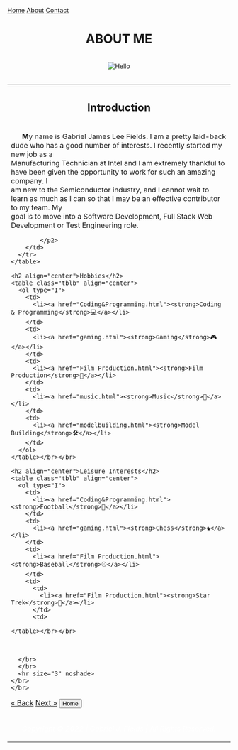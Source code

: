 <!DOCTYPE html>
<html lang="en" dir="ltr">
<style>
  body {
    background-image: url("BackGround.jpg");
  }

  body {
    margin: 0;
    font-family: Arial, Helvetica, sans-serif;
  }

  .topnav {
    overflow: hidden;
    background-color: #333;
  }

  .topnav a {
    float: left;
    display: block;
    color: #f2f2f2;
    text-align: center;
    padding: 14px 16px;
    text-decoration: none;
    font-size: 17px;
  }

  .topnav a:hover {
    background-color: Grey;
    color: white;
  }

  .topnav a.active {
    background-color: Black;
    color: Grey;
  }

  .topnav .icon {
    display: none;
  }

  @media screen and (max-width: 600px) {
    .topnav a:not(:first-child) {
      display: none;
    }

    .topnav a.icon {
      float: right;
      display: block;
    }
  }

  @media screen and (max-width: 600px) {
    .topnav.responsive {
      position: relative;
    }

    .topnav.responsive .icon {
      position: absolute;
      right: 0;
      top: 0;
    }

    .topnav.responsive a {
      float: none;
      display: block;
      text-align: left;
    }
  }

  .circle {
    background-color: black;
    ;
    border: 8px solid black;
    height: 300px;
    border-radius: 50%;
    -moz-border-radius: 50%;
    -webkit-border-radius: 50%;
    width: 300px;
  }

  a {
    text-decoration: none;
    display: inline-block;
    padding: 10px 20px;
  }

  a:hover {
    background-color: Silver;
    color: White;
  }

  li:hover {
    background-color: none;
    color: white;
  }

  .next {
    background-color: Grey;
    color: White;
  }

  .previous {
    background-color: Grey;
    color: White;
  }

  p1 {
    color: White;
    font-size: 20px;
    font-family: serif;
  }

  .p2 {
    font-weight: 300;
    color: white;
    font-family: serif;
    font-style: normal;
    font-size: 20px;
  }

  .btn {
    background-color: Grey;
    border: none;
    color: White;
    padding: 12px 16px;
    font-size: 16px;
    cursor: pointer;
  }

  /* Darker background on mouse-over */
  .btn:hover {
    background-color: silver;
    color: White;
  }

  h1 {
    color: Grey;
    font-family: serif;
  }

  h2 {
    color: White;
    font-family: serif;
  }

  ol {
    color: White;
    font-family: serif;
  }

  th {
    color: White;
    font-family: serif;
  }

  td {
    color: White;
    font-family: serif;
  }

  .tblb {
    border-color: Gold;
    border-style: dashed;
  }

  table {
    border-color: Silver;
  }


  .footer {
    position: relative;
    left: 0;
    bottom: 0;
    width: 100%;
    background-color: none;
    color: white;
    text-align: center;
  }
</style>

<head>
  <meta charset="utf-8">
  <title>Gabriel J Fields Website | About Me</title>
</head>

<div class="topnav" id="myTopnav">
  <a href="index.html" class="active">Home</a>
  <a href="aboutme.html">About</a>
  <a href="contactme.html">Contact</a>
  <a href="javascript:void(0);" class="icon" onclick="myFunction()">
    <i class="fa fa-bars"></i>
  </a>
</div>

<div style="padding-left:16px">

</div>

<script>
  function myFunction() {
    var x = document.getElementById("myTopnav");
    if (x.className === "topnav") {
      x.className += " responsive";
    } else {
      x.className = "topnav";
    }
  }
</script>


<body>
  <h1>
    <center>
      ABOUT ME
    </center>
  </h1>
  </br>
  <center>
    <img src="Introducing.gif" class="circle" alt="Hello">
  </center>
  <center></br>
    <table>
      <tr>
        <td>
          <center>
            <h2>Introduction</h2>
          </center>
        </td>
      </tr>
      <tr>
        <td>
          <p class="p2" style="text-indent: 25px;">
            <strong>M</strong>y name is Gabriel James Lee Fields. I am a pretty laid-back dude who has a good number of interests.
            I recently started my new job as a </br> Manufacturing Technician at Intel and I am extremely thankful to
            have been given the opportunity to work for such an amazing company. I </br> am new to the Semiconductor industry, and I cannot
            wait to learn as much as I can so that I may be an effective contributor to my team. My </br> goal is to move into a
            Software Development, Full Stack Web Development or Test Engineering role.

            </p2>
        </td>
      </tr>
    </table>

    <h2 align="center">Hobbies</h2>
    <table class="tblb" align="center">
      <ol type="I">
        <td>
          <li><a href="Coding&Programming.html"><strong>Coding & Programming</strong>💻</a></li>
        </td>
        <td>
          <li><a href="gaming.html"><strong>Gaming</strong>🎮</a></li>
        </td>
        <td>
          <li><a href="Film Production.html"><strong>Film Production</strong>🎥</a></li>
        </td>
        <td>
          <li><a href="music.html"><strong>Music</strong>🎸</a></li>
        </td>
        <td>
          <li><a href="modelbuilding.html"><strong>Model Building</strong>🛠</a></li>
        </td>
      </ol>
    </table></br></br>

    <h2 align="center">Leisure Interests</h2>
    <table class="tblb" align="center">
      <ol type="I">
        <td>
          <li><a href="Coding&Programming.html"><strong>Football</strong>🏈</a></li>
        </td>
        <td>
          <li><a href="gaming.html"><strong>Chess</strong>♞</a></li>
        </td>
        <td>
          <li><a href="Film Production.html"><strong>Baseball</strong>⚾</a></li>
        </td>
        <td>
          <td>
            <li><a href="Film Production.html"><strong>Star Trek</strong>🖖</a></li>
          </td>
          <td>

    </table></br></br>



      </br>
      </br>
      <hr size="3" noshade>
    </br>
    </br>

  <a href="index.html" class="previous">&laquo; Back</a>
  <a href="contactme.html" class="next">Next &raquo;</a>
  <button class="btn" onclick="window.location.href='index.html';">
    Home
  </button></br></br>

  <p style="color:white" align="center"><em>Copyright © 2022 | Gabriel J. Fields | All Rights Reserved.</em></p>


</body>


</html>
